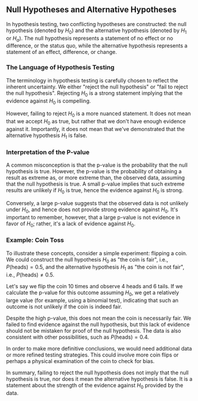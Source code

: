 ## Null Hypotheses and Alternative Hypotheses

In hypothesis testing, two conflicting hypotheses are constructed: the null hypothesis (denoted by $H_0$) and the alternative hypothesis (denoted by $H_1$ or $H_a$). The null hypothesis represents a statement of no effect or no difference, or the status quo, while the alternative hypothesis represents a statement of an effect, difference, or change.

### The Language of Hypothesis Testing

The terminology in hypothesis testing is carefully chosen to reflect the inherent uncertainty. We either "reject the null hypothesis" or "fail to reject the null hypothesis". Rejecting $H_0$ is a strong statement implying that the evidence against $H_0$ is compelling. 

However, failing to reject $H_0$ is a more nuanced statement. It does not mean that we accept $H_0$ as true, but rather that we don't have enough evidence against it. Importantly, it does not mean that we've demonstrated that the alternative hypothesis $H_1$ is false. 

### Interpretation of the P-value

A common misconception is that the p-value is the probability that the null hypothesis is true. However, the p-value is the probability of obtaining a result as extreme as, or more extreme than, the observed data, assuming that the null hypothesis is true. A small p-value implies that such extreme results are unlikely if $H_0$ is true, hence the evidence against $H_0$ is strong. 

Conversely, a large p-value suggests that the observed data is not unlikely under $H_0$, and hence does not provide strong evidence against $H_0$. It's important to remember, however, that a large p-value is not evidence in favor of $H_0$; rather, it's a lack of evidence against $H_0$.

### Example: Coin Toss

To illustrate these concepts, consider a simple experiment: flipping a coin. We could construct the null hypothesis $H_0$ as "the coin is fair", i.e., $P(\text{{heads}}) = 0.5$, and the alternative hypothesis $H_1$ as "the coin is not fair", i.e., $P(\text{{heads}}) \neq 0.5$.

Let's say we flip the coin 10 times and observe 4 heads and 6 tails. If we calculate the p-value for this outcome assuming $H_0$, we get a relatively large value (for example, using a binomial test), indicating that such an outcome is not unlikely if the coin is indeed fair.

Despite the high p-value, this does not mean the coin is necessarily fair. We failed to find evidence against the null hypothesis, but this lack of evidence should not be mistaken for proof of the null hypothesis. The data is also consistent with other possibilities, such as $P(\text{{heads}}) = 0.4$. 

In order to make more definitive conclusions, we would need additional data or more refined testing strategies. This could involve more coin flips or perhaps a physical examination of the coin to check for bias.

In summary, failing to reject the null hypothesis does not imply that the null hypothesis is true, nor does it mean the alternative hypothesis is false. It is a statement about the strength of the evidence against $H_0$ provided by the data.
